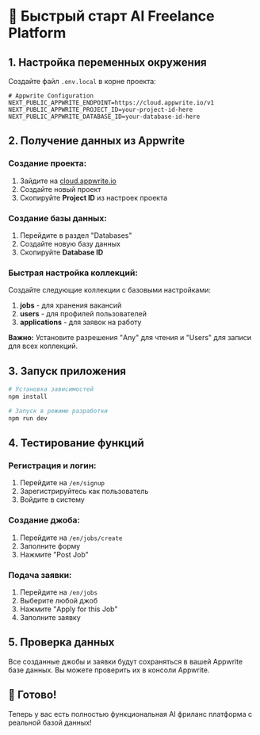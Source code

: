 # 🚀 Быстрый старт AI Freelance Platform

## 1. Настройка переменных окружения

Создайте файл `.env.local` в корне проекта:

```env
# Appwrite Configuration
NEXT_PUBLIC_APPWRITE_ENDPOINT=https://cloud.appwrite.io/v1
NEXT_PUBLIC_APPWRITE_PROJECT_ID=your-project-id-here
NEXT_PUBLIC_APPWRITE_DATABASE_ID=your-database-id-here
```

## 2. Получение данных из Appwrite

### Создание проекта:
1. Зайдите на [cloud.appwrite.io](https://cloud.appwrite.io)
2. Создайте новый проект
3. Скопируйте **Project ID** из настроек проекта

### Создание базы данных:
1. Перейдите в раздел "Databases"
2. Создайте новую базу данных
3. Скопируйте **Database ID**

### Быстрая настройка коллекций:
Создайте следующие коллекции с базовыми настройками:

1. **jobs** - для хранения вакансий
2. **users** - для профилей пользователей  
3. **applications** - для заявок на работу

**Важно:** Установите разрешения "Any" для чтения и "Users" для записи для всех коллекций.

## 3. Запуск приложения

```bash
# Установка зависимостей
npm install

# Запуск в режиме разработки
npm run dev
```

## 4. Тестирование функций

### Регистрация и логин:
1. Перейдите на `/en/signup`
2. Зарегистрируйтесь как пользователь
3. Войдите в систему

### Создание джоба:
1. Перейдите на `/en/jobs/create`
2. Заполните форму
3. Нажмите "Post Job"

### Подача заявки:
1. Перейдите на `/en/jobs`
2. Выберите любой джоб
3. Нажмите "Apply for this Job"
4. Заполните заявку

## 5. Проверка данных

Все созданные джобы и заявки будут сохраняться в вашей Appwrite базе данных. Вы можете проверить их в консоли Appwrite.

## 🎉 Готово!

Теперь у вас есть полностью функциональная AI фриланс платформа с реальной базой данных!
